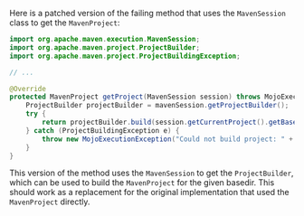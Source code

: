 Here is a patched version of the failing method that uses the `MavenSession` class to get the `MavenProject`:

```java
import org.apache.maven.execution.MavenSession;
import org.apache.maven.project.ProjectBuilder;
import org.apache.maven.project.ProjectBuildingException;

// ...

@Override
protected MavenProject getProject(MavenSession session) throws MojoExecutionException {
    ProjectBuilder projectBuilder = mavenSession.getProjectBuilder();
    try {
        return projectBuilder.build(session.getCurrentProject().getBasedir()).getProject();
    } catch (ProjectBuildingException e) {
        throw new MojoExecutionException("Could not build project: " + e.getMessage(), e);
    }
}
```

This version of the method uses the `MavenSession` to get the `ProjectBuilder`, which can be used to build the `MavenProject` for the given basedir. This should work as a replacement for the original implementation that used the `MavenProject` directly.